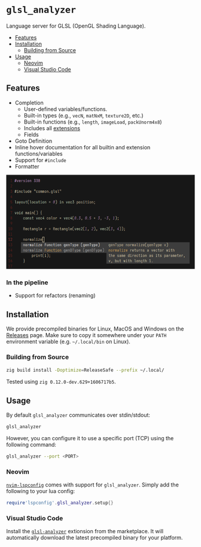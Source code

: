 
# `glsl_analyzer`

Language server for GLSL (OpenGL Shading Language).

- [Features](#features)
- [Installation](#installation)
    - [Building from Source](#building-from-source)
- [Usage](#usage)
    - [Neovim](#neovim)
    - [Visual Studio Code](#visual-studio-code)


## Features

- Completion 
    - User-defined variables/functions.
    - Built-in types (e.g., `vecN`, `matNxM`, `texture2D`, etc.)
    - Built-in functions (e.g., `length`, `imageLoad`, `packUnorm4x8`)
    - Includes all [extensions](https://github.com/KhronosGroup/GLSL#extension-specifications-in-this-repository)
    - Fields
- Goto Definition
- Inline hover documentation for all builtin and extension functions/variables
- Support for `#include`
- Formatter

![](resources/screenshot.png)


### In the pipeline

- Support for refactors (renaming)


## Installation

We provide precompiled binaries for Linux, MacOS and Windows on the
[Releases](https://github.com/nolanderc/glsl_analyzer/releases) page.
Make sure to copy it somewhere under your `PATH` environment variable (e.g.
`~/.local/bin` on Linux).


### Building from Source


```sh
zig build install -Doptimize=ReleaseSafe --prefix ~/.local/
```

Tested using `zig 0.12.0-dev.629+1606717b5`.


## Usage

By default `glsl_analyzer` communicates over stdin/stdout:

```sh
glsl_analyzer
```

However, you can configure it to use a specific port (TCP) using the following command:

```sh
glsl_analyzer --port <PORT>
```

### Neovim

[`nvim-lspconfig`](https://github.com/neovim/nvim-lspconfig) comes with support for `glsl_analyzer`. Simply add the following to your lua config:

```lua
require'lspconfig'.glsl_analyzer.setup{}
```

### Visual Studio Code

Install the
[`glsl-analyzer`](https://marketplace.visualstudio.com/items?itemName=nolanderc.glsl-analyzer)
extionsion from the marketplace. It will automatically download the latest precompiled binary for your platform.

